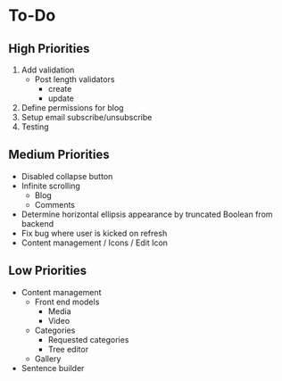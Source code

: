 # To-Do

## High Priorities

1. Add validation
   - Post length validators
     - create
     - update
1. Define permissions for blog
1. Setup email subscribe/unsubscribe
1. Testing

## Medium Priorities

- Disabled collapse button
- Infinite scrolling
  - Blog
  - Comments
- Determine horizontal ellipsis appearance by truncated Boolean from backend
- Fix bug where user is kicked on refresh
- Content management / Icons / Edit Icon

## Low Priorities

- Content management
  - Front end models
    - Media
    - Video
  - Categories
    - Requested categories
    - Tree editor
  - Gallery
- Sentence builder
